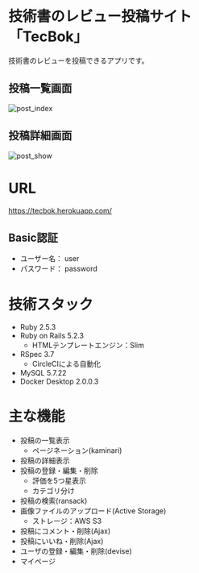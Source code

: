 # 技術書のレビュー投稿サイト「TecBok」
技術書のレビューを投稿できるアプリです。

## 投稿一覧画面
![post_index](https://user-images.githubusercontent.com/47560224/60763696-f070ea00-a0b4-11e9-96ef-404ce1a97339.jpg)
## 投稿詳細画面
![post_show](https://user-images.githubusercontent.com/47560224/60763695-efd85380-a0b4-11e9-84a1-4c1578ccf5e9.jpg)
# URL
https://tecbok.herokuapp.com/

## Basic認証
- ユーザー名： user
- パスワード： password 

# 技術スタック
- Ruby 2.5.3
- Ruby on Rails 5.2.3
  - HTMLテンプレートエンジン：Slim
- RSpec 3.7
  - CircleCIによる自動化
- MySQL 5.7.22
- Docker Desktop 2.0.0.3

# 主な機能
- 投稿の一覧表示
  - ページネーション(kaminari)
- 投稿の詳細表示
- 投稿の登録・編集・削除
  - 評価を5つ星表示
  - カテゴリ分け
- 投稿の検索(ransack)
- 画像ファイルのアップロード(Active Storage)
  - ストレージ：AWS S3
- 投稿にコメント・削除(Ajax)
- 投稿にいいね・削除(Ajax)
- ユーザの登録・編集・削除(devise)
- マイページ
